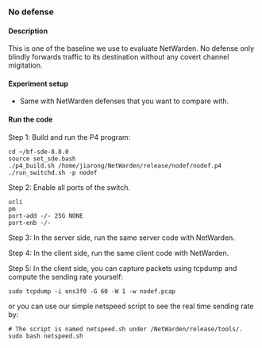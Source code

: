### No defense

#### Description
This is one of the baseline we use to evaluate NetWarden. No defense only blindly forwards traffic to its destination without any covert channel migitation.


#### Experiment setup
- Same with NetWarden defenses that you want to compare with.


#### Run the code

Step 1: Build and run the P4 program:
```
cd ~/bf-sde-8.8.0
source set_sde.bash
./p4_build.sh /home/jiarong/NetWarden/release/nodef/nodef.p4
./run_switchd.sh -p nodef
```


Step 2: Enable all ports of the switch.
```
ucli
pm
port-add -/- 25G NONE
port-enb -/-
```


Step 3: In the server side, run the same server code with NetWarden.


Step 4: In the client side, run the same client code with NetWarden.


Step 5: In the client side, you can capture packets using tcpdump and compute the sending rate yourself:
```
sudo tcpdump -i ens3f0 -G 60 -W 1 -w nodef.pcap
```

or you can use our simple netspeed script to see the real time sending rate by:
```
# The script is named netspeed.sh under /NetWarden/release/tools/.
sudo bash netspeed.sh
```
